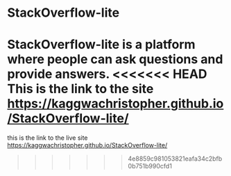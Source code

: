 # StackOverflow-lite
StackOverflow-lite is a platform where people can ask questions and provide answers.
<<<<<<< HEAD
This is the link to the site https://kaggwachristopher.github.io/StackOverflow-lite/
=======

this is the link to the live site https://kaggwachristopher.github.io/StackOverflow-lite/
>>>>>>> 4e8859c981053821eafa34c2bfb0b751b990cfd1
